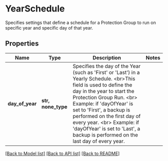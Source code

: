 # YearSchedule

Specifies settings that define a schedule for a Protection Group to run on specific year and specific day of that year.

## Properties
Name | Type | Description | Notes
------------ | ------------- | ------------- | -------------
**day_of_year** | **str, none_type** | Specifies the day of the Year (such as &#39;First&#39; or &#39;Last&#39;) in a Yearly Schedule. &lt;br&gt;This field is used to define the day in the year to start the Protection Group Run. &lt;br&gt; Example: if &#39;dayOfYear&#39; is set to &#39;First&#39;, a backup is performed on the first day of every year. &lt;br&gt; Example: if &#39;dayOfYear&#39; is set to &#39;Last&#39;, a backup is performed on the last day of every year. | 

[[Back to Model list]](../README.md#documentation-for-models) [[Back to API list]](../README.md#documentation-for-api-endpoints) [[Back to README]](../README.md)


